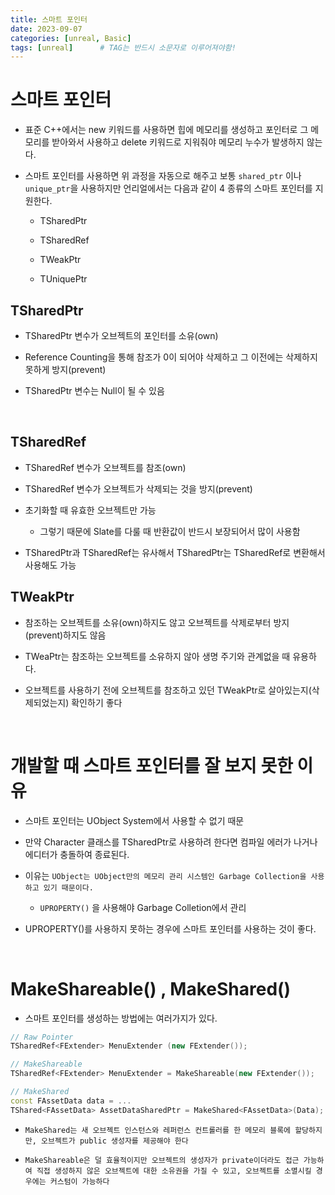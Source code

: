 ```yaml
---
title: 스마트 포인터
date: 2023-09-07
categories: [unreal, Basic]
tags: [unreal]		# TAG는 반드시 소문자로 이루어져야함!
---
```


**스마트 포인터**
===========

* 표준 C++에서는 new 키워드를 사용하면 힙에 메모리를 생성하고 포인터로 그 메모리를 받아와서 사용하고 delete 키워드로 지워줘야 메모리 누수가 발생하지 않는다.

* 스마트 포인터를 사용하면 위 과정을 자동으로 해주고 보통 `shared_ptr` 이나 `unique_ptr`을 사용하지만 언리얼에서는 다음과 같이 4 종류의 스마트 포인터를 지원한다.

  * TSharedPtr

  * TSharedRef

  * TWeakPtr

  * TUniquePtr



## TSharedPtr

* TSharedPtr 변수가 오브젝트의 포인터를 소유(own)

* Reference Counting을 통해 참조가 0이 되어야 삭제하고 그 이전에는 삭제하지 못하게 방지(prevent)

* TSharedPtr 변수는 Null이 될 수 있음

<br>

## TSharedRef

* TSharedRef 변수가 오브젝트를 참조(own)

* TSharedRef 변수가 오브젝트가 삭제되는 것을 방지(prevent)

* 초기화할 때 유효한 오브젝트만 가능

  * 그렇기 때문에 Slate를 다룰 때 반환값이 반드시 보장되어서 많이 사용함

* TSharedPtr과 TSharedRef는 유사해서 TSharedPtr는 TSharedRef로 변환해서 사용해도 가능


## TWeakPtr

* 참조하는 오브젝트를 소유(own)하지도 않고 오브젝트를 삭제로부터 방지(prevent)하지도 않음

* TWeaPtr는 참조하는 오브젝트를 소유하지 않아 생명 주기와 관계없을 때 유용하다.

* 오브젝트를 사용하기 전에 오브젝트를 참조하고 있던 TWeakPtr로 살아있는지(삭제되었는지) 확인하기 좋다

<br>

**개발할 때 스마트 포인터를 잘 보지 못한 이유**
===========

* 스마트 포인터는 UObject System에서 사용할 수 없기 때문

* 만약 Character 클래스를 TSharedPtr로 사용하려 한다면 컴파일 에러가 나거나 에디터가 충돌하여 종료된다.

* 이유는 `UObject는 UObject만의 메모리 관리 시스템인 Garbage Collection을 사용하고 있기 때문이다.`

  * `UPROPERTY()` 을 사용해야 Garbage Colletion에서 관리

* UPROPERTY()를 사용하지 못하는 경우에 스마트 포인터를 사용하는 것이 좋다.

<br>

**MakeShareable() , MakeShared()**
============

* 스마트 포인터를 생성하는 방법에는 여러가지가 있다.

```c++
// Raw Pointer
TSharedRef<FExtender> MenuExtender (new FExtender());

// MakeShareable
TSharedRef<FExtender> MenuExtender = MakeShareable(new FExtender());

// MakeShared
const FAssetData data = ...
TShared<FAssetData> AssetDataSharedPtr = MakeShared<FAssetData>(Data);
```

* `MakeShared는 새 오브젝트 인스턴스와 레퍼런스 컨트롤러를 한 메모리 블록에 할당하지만, 오브젝트가 public 생성자를 제공해야 한다`

* `MakeShareable은 덜 효율적이지만 오브젝트의 생성자가 private이더라도 접근 가능하여 직접 생성하지 않은 오브젝트에 대한 소유권을 가질 수 있고, 오브젝트를 소멸시킬 경우에는 커스텀이 가능하다`